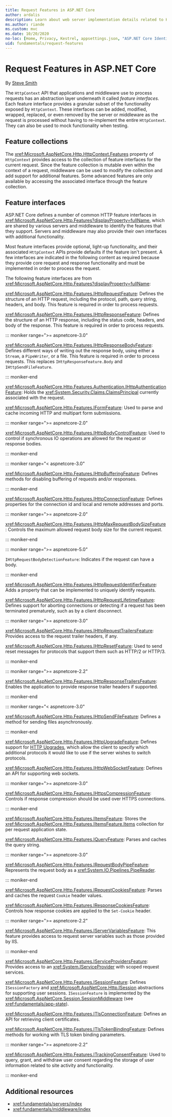 ```yaml
---
title: Request Features in ASP.NET Core
author: ardalis
description: Learn about web server implementation details related to HTTP requests and responses that are defined in interfaces for ASP.NET Core.
ms.author: riande
ms.custom: mvc
ms.date: 10/20/2020
no-loc: [Home, Privacy, Kestrel, appsettings.json, "ASP.NET Core Identity", cookie, Cookie, Blazor, "Blazor Server", "Blazor WebAssembly", "Identity", "Let's Encrypt", Razor, SignalR]
uid: fundamentals/request-features
---
```

# Request Features in ASP.NET Core

By [Steve Smith](https://ardalis.com/)

The `HttpContext` API that applications and middleware use to process requests has an abstraction layer underneath it called *feature interfaces*. Each feature interface provides a granular subset of the functionality exposed by `HttpContext`. These interfaces can be added, modified, wrapped, replaced, or even removed by the server or middleware as the request is processed without having to re-implement the entire `HttpContext`. They can also be used to mock functionality when testing.

## Feature collections

The <xref:Microsoft.AspNetCore.Http.HttpContext.Features> property of `HttpContext` provides access to the collection of feature interfaces for the current request. Since the feature collection is mutable even within the context of a request, middleware can be used to modify the collection and add support for additional features. Some advanced features are only available by accessing the associated interface through the feature collection.

## Feature interfaces

ASP.NET Core defines a number of common HTTP feature interfaces in <xref:Microsoft.AspNetCore.Http.Features?displayProperty=fullName>, which are shared by various servers and middleware to identify the features that they support. Servers and middleware may also provide their own interfaces with additional functionality.

Most feature interfaces provide optional, light-up functionality, and their associated `HttpContext` APIs provide defaults if the feature isn't present. A few interfaces are indicated in the following content as required because they provide core request and response functionality and must be implemented in order to process the request.

The following feature interfaces are from <xref:Microsoft.AspNetCore.Http.Features?displayProperty=fullName>:

<xref:Microsoft.AspNetCore.Http.Features.IHttpRequestFeature>: Defines the structure of an HTTP request, including the protocol, path, query string, headers, and body. This feature is required in order to process requests.

<xref:Microsoft.AspNetCore.Http.Features.IHttpResponseFeature>: Defines the structure of an HTTP response, including the status code, headers, and body of the response. This feature is required in order to process requests.

::: moniker range=">= aspnetcore-3.0"

<xref:Microsoft.AspNetCore.Http.Features.IHttpResponseBodyFeature>: Defines different ways of writing out the response body, using either a `Stream`, a `PipeWriter`, or a file. This feature is required in order to process requests. This replaces `IHttpResponseFeature.Body` and `IHttpSendFileFeature`.

::: moniker-end

<xref:Microsoft.AspNetCore.Http.Features.Authentication.IHttpAuthenticationFeature>: Holds the <xref:System.Security.Claims.ClaimsPrincipal> currently associated with the request.

<xref:Microsoft.AspNetCore.Http.Features.IFormFeature>: Used to parse and cache incoming HTTP and multipart form submissions.

::: moniker range=">= aspnetcore-2.0"

<xref:Microsoft.AspNetCore.Http.Features.IHttpBodyControlFeature>: Used to control if synchronous IO operations are allowed for the request or response bodies.

::: moniker-end
   
::: moniker range="< aspnetcore-3.0"

<xref:Microsoft.AspNetCore.Http.Features.IHttpBufferingFeature>: Defines methods for disabling buffering of requests and/or responses.

::: moniker-end

<xref:Microsoft.AspNetCore.Http.Features.IHttpConnectionFeature>: Defines properties for the connection id and local and remote addresses and ports.

::: moniker range=">= aspnetcore-2.0"

<xref:Microsoft.AspNetCore.Http.Features.IHttpMaxRequestBodySizeFeature>: Controls the maximum allowed request body size for the current request.

::: moniker-end

::: moniker range=">= aspnetcore-5.0"

`IHttpRequestBodyDetectionFeature`: Indicates if the request can have a body.

::: moniker-end

<xref:Microsoft.AspNetCore.Http.Features.IHttpRequestIdentifierFeature>: Adds a property that can be implemented to uniquely identify requests.

<xref:Microsoft.AspNetCore.Http.Features.IHttpRequestLifetimeFeature>: Defines support for aborting connections or detecting if a request has been terminated prematurely, such as by a client disconnect.

::: moniker range=">= aspnetcore-3.0"

<xref:Microsoft.AspNetCore.Http.Features.IHttpRequestTrailersFeature>: Provides access to the request trailer headers, if any.

<xref:Microsoft.AspNetCore.Http.Features.IHttpResetFeature>: Used to send reset messages for protocols that support them such as HTTP/2 or HTTP/3.

::: moniker-end

::: moniker range=">= aspnetcore-2.2"

<xref:Microsoft.AspNetCore.Http.Features.IHttpResponseTrailersFeature>: Enables the application to provide response trailer headers if supported.

::: moniker-end

::: moniker range="< aspnetcore-3.0"

<xref:Microsoft.AspNetCore.Http.Features.IHttpSendFileFeature>: Defines a method for sending files asynchronously.

::: moniker-end

<xref:Microsoft.AspNetCore.Http.Features.IHttpUpgradeFeature>: Defines support for [HTTP Upgrades](https://tools.ietf.org/html/rfc2616.html#section-14.42), which allow the client to specify which additional protocols it would like to use if the server wishes to switch protocols.

<xref:Microsoft.AspNetCore.Http.Features.IHttpWebSocketFeature>: Defines an API for supporting web sockets.

::: moniker range=">= aspnetcore-3.0"

<xref:Microsoft.AspNetCore.Http.Features.IHttpsCompressionFeature>: Controls if response compression should be used over HTTPS connections.

::: moniker-end

<xref:Microsoft.AspNetCore.Http.Features.IItemsFeature>: Stores the <xref:Microsoft.AspNetCore.Http.Features.IItemsFeature.Items> collection for per request application state.

<xref:Microsoft.AspNetCore.Http.Features.IQueryFeature>: Parses and caches the query string.
   
::: moniker range=">= aspnetcore-3.0"

<xref:Microsoft.AspNetCore.Http.Features.IRequestBodyPipeFeature>: Represents the request body as a <xref:System.IO.Pipelines.PipeReader>.
 
::: moniker-end

<xref:Microsoft.AspNetCore.Http.Features.IRequestCookiesFeature>: Parses and caches the request `Cookie` header values.

<xref:Microsoft.AspNetCore.Http.Features.IResponseCookiesFeature>: Controls how response cookies are applied to the `Set-Cookie` header.

::: moniker range=">= aspnetcore-2.2"

<xref:Microsoft.AspNetCore.Http.Features.IServerVariablesFeature>: This feature provides access to request server variables such as those provided by IIS.

::: moniker-end
   
<xref:Microsoft.AspNetCore.Http.Features.IServiceProvidersFeature>: Provides access to an <xref:System.IServiceProvider> with scoped request services.

<xref:Microsoft.AspNetCore.Http.Features.ISessionFeature>: Defines `ISessionFactory` and <xref:Microsoft.AspNetCore.Http.ISession> abstractions for supporting user sessions. `ISessionFeature` is implemented by the <xref:Microsoft.AspNetCore.Session.SessionMiddleware> (see <xref:fundamentals/app-state>).

<xref:Microsoft.AspNetCore.Http.Features.ITlsConnectionFeature>: Defines an API for retrieving client certificates.

<xref:Microsoft.AspNetCore.Http.Features.ITlsTokenBindingFeature>: Defines methods for working with TLS token binding parameters.
   
::: moniker range=">= aspnetcore-2.2"
   
<xref:Microsoft.AspNetCore.Http.Features.ITrackingConsentFeature>: Used to query, grant, and withdraw user consent regarding the storage of user information related to site activity and functionality.
   
::: moniker-end

## Additional resources

* <xref:fundamentals/servers/index>
* <xref:fundamentals/middleware/index>
